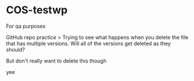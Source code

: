 # COS-testwp
For qa purposes
<!html>
<head> GitHub repo practice >
</head>
Trying to see what happens when you delete the file that has multiple versions. Will all of the versions get deleted as they should?

But don't really want to delete this though



yee